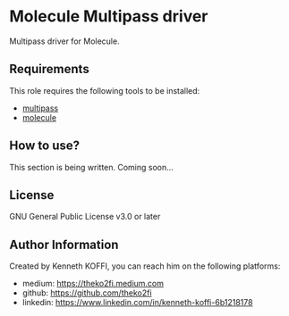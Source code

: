 Molecule Multipass driver
=========================

Multipass driver for Molecule.

Requirements
------------

This role requires the following tools to be installed:
- [multipass](https://multipass.run/)
- [molecule](https://ansible.readthedocs.io/projects/molecule/)

How to use?
-----------

This section is being written. Coming soon...

License
-------

GNU General Public License v3.0 or later

Author Information
------------------

Created by Kenneth KOFFI, you can reach him on the following platforms:
- medium: https://theko2fi.medium.com
- github: https://github.com/theko2fi
- linkedin: https://www.linkedin.com/in/kenneth-koffi-6b1218178

